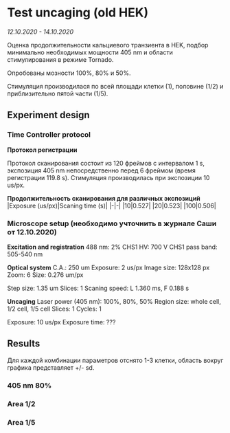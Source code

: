 Test uncaging (old HEK)
================
*12.10.2020 - 14.10.2020*

Оценка продолжительности кальциевого транзиента в HEK, подбор минимально необходимых мощности 405 nm и области стимулирования в режиме Tornado.

Опробованы мозности 100%, 80% и 50%.

Стимуляция производилася по всей площади клетки (1), половине (1/2) и приблизительно пятой части (1/5).

## Experiment design
### Time Controller protocol
**Протокол регистрации**

Протокол сканирования состоит из 120 фреймов с интервалом 1 s, экспозиция 405 nm непосредственно перед 6 фреймом  (время регистрации 119.8 s). Стимуляция производилась при экспозиции 10 us/px.

**Продолжительность сканирования для различных экспозиций**
|Exposure (us/px)|Scaning time (s)|
|-|-|
|10|0.527|
|20|0.523|
|100|0.506|


### Microscope setup (необходимо учточнить в журнале Саши от 12.10.2020)
**Excitation and registration**
488 nm: 2%
CHS1 HV: 700 V
CHS1 pass band: 505-540 nm

**Optical system**
C.A.: 250 um
Exposure: 2 us/px
Image size: 128x128 px
Zoom: 6
Size: 0.276 um/px

Step size: 1.35 um
Slices: 1
Scaning speed: L 1.360 ms, F 0.188 s

**Uncaging**
Laser power (405 nm): 100%, 80%, 50%
Region size: whole cell, 1/2 cell, 1/5 cell
Slices: 1
Cycles: 1

Exposure: 10 us/px
Exposure time: ???


## Results
Для каждой комбинации параметров отснято 1-3 клетки, область вокруг графика представляет +/- sd.

### 405 nm 80%

### Area 1/2

### Area 1/5